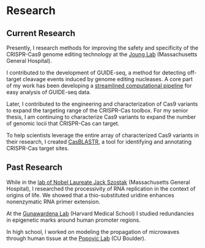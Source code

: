 # Research

## Current Research

Presently, I research methods for improving the safety and specificity of the CRISPR-Cas9 genome editing technology at the [Joung Lab](http://www.jounglab.org) (Massachusetts General Hospital).

I contributed to the development of GUIDE-seq, a method for detecting off-target cleavage events induced by genome editing nucleases. A core part of my work has been developing a [streamlined computational pipeline](https://github.com/aryeelab/guideseq) for easy analysis of GUIDE-seq data.

Later, I contributed to the engineering and characterization of Cas9 variants to expand the targeting range of the CRISPR-Cas toolbox. For my senior thesis, I am continuing to characterize Cas9 variants to expand the number of genomic locii that CRISPR-Cas can target.

To help scientists leverage the entire array of characterized Cas9 variants in their research, I created [CasBLASTR](http://casblastr.org/), a tool for identifying and annotating CRISPR-Cas target sites.


## Past Research

While in the [lab of Nobel Laureate Jack Szostak](http://molbio.mgh.harvard.edu/szostakweb/) (Massachusetts General Hospital), I researched the processivity of RNA replication in the context of origins of life. We showed that a thio-substituted uridine enhances nonenzymatic RNA primer extension.

At the [Gunawardena Lab](http://vcp.med.harvard.edu/index.html) (Harvard Medical School) I studied redundancies in epigenetic marks around human promoter regions.

In high school, I worked on modeling the propagation of microwaves through human tissue at the [Popovic Lab](http://ecee.colorado.edu/microwave/group.html) (CU Boulder).